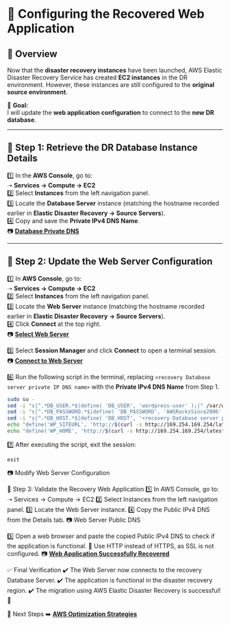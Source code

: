 # **🔹 Configuring the Recovered Web Application**

## **📌 Overview**
Now that the **disaster recovery instances** have been launched, AWS Elastic Disaster Recovery Service has created **EC2 instances** in the DR environment. However, these instances are still configured to the **original source environment**.

🔹 **Goal:**  
I will update the **web application configuration** to connect to the **new DR database**.

---

## **📍 Step 1: Retrieve the DR Database Instance Details**
1️⃣ In the **AWS Console**, go to:  
   ➝ **Services → Compute → EC2**  
2️⃣ Select **Instances** from the left navigation panel.  
3️⃣ Locate the **Database Server** instance (matching the hostname recorded earlier in **Elastic Disaster Recovery → Source Servers**).  
4️⃣ Copy and save the **Private IPv4 DNS Name**.  
📷 **[Database Private DNS](./images/db-ipaddr.png)**  

---

## **📍 Step 2: Update the Web Server Configuration**
1️⃣ In **AWS Console**, go to:  
   ➝ **Services → Compute → EC2**  
2️⃣ Select **Instances** from the left navigation panel.  
3️⃣ Locate the **Web Server** instance (matching the hostname recorded earlier in **Elastic Disaster Recovery → Source Servers**).  
4️⃣ Click **Connect** at the top right.  
📷 **[Select Web Server](./images/select-dr-ws2.png)**  

5️⃣ Select **Session Manager** and click **Connect** to open a terminal session.  
📷 **[Connect to Web Server](./images/select-ssm.png)**  

6️⃣ Run the following script in the terminal, replacing `<recovery Database server private IP DNS name>` with the **Private IPv4 DNS Name** from Step 1.  
```bash
sudo su -
sed -i "s|^.*DB_USER.*$|define( 'DB_USER', 'wordpress-user' );|" /var/www/html/wp-config.php
sed -i "s|^.*DB_PASSWORD.*$|define( 'DB_PASSWORD', 'AWSRocksSince2006' );|" /var/www/html/wp-config.php
sed -i "s|^.*DB_HOST.*$|define( 'DB_HOST', '<recovery Database server private IP DNS name>' );|" /var/www/html/wp-config.php
echo "define('WP_SITEURL', 'http://$(curl -s http://169.254.169.254/latest/meta-data/public-hostname)');" >> /var/www/html/wp-config.php
echo "define('WP_HOME', 'http://$(curl -s http://169.254.169.254/latest/meta-data/public-hostname)');" >> /var/www/html/wp-config.php
```
7️⃣ After executing the script, exit the session:
```
exit
```
📷 Modify Web Server Configuration

📍 Step 3: Validate the Recovery Web Application
1️⃣ In AWS Console, go to:
➝ Services → Compute → EC2
2️⃣ Select Instances from the left navigation panel.
3️⃣ Locate the Web Server instance.
4️⃣ Copy the Public IPv4 DNS from the Details tab.
📷 Web Server Public DNS

5️⃣ Open a web browser and paste the copied Public IPv4 DNS to check if the application is functional.
📌 Use HTTP instead of HTTPS, as SSL is not configured.
📷 **[Web Application Successfully Recovered](./images/Public-IPv4-DNS-web-browser.png)**

✅ Final Verification
✔️ The Web Server now connects to the recovery Database Server.
✔️ The application is functional in the disaster recovery region.
✔️ The migration using AWS Elastic Disaster Recovery is successful! 🚀

🎯 Next Steps
➡️ **[AWS Optimization Strategies](../docs/optimization.md)** 
